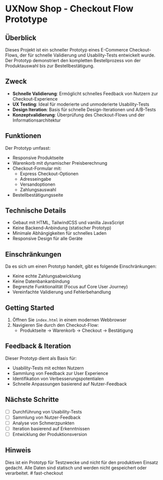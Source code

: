 # UXNow Shop - Checkout Flow Prototype

## Überblick
Dieses Projekt ist ein schneller Prototyp eines E-Commerce Checkout-Flows, der für schnelle Validierung und Usability-Tests entwickelt wurde. Der Prototyp demonstriert den kompletten Bestellprozess von der Produktauswahl bis zur Bestellbestätigung.

## Zweck
- **Schnelle Validierung**: Ermöglicht schnelles Feedback von Nutzern zur Checkout-Experience
- **UX Testing**: Ideal für moderierte und unmoderierte Usability-Tests
- **Design Iteration**: Basis für schnelle Design-Iterationen und A/B-Tests
- **Konzeptvalidierung**: Überprüfung des Checkout-Flows und der Informationsarchitektur

## Funktionen
Der Prototyp umfasst:
- Responsive Produktseite
- Warenkorb mit dynamischer Preisberechnung
- Checkout-Formular mit:
  - Express Checkout-Optionen
  - Adresseingabe
  - Versandoptionen
  - Zahlungsauswahl
- Bestellbestätigungsseite

## Technische Details
- Gebaut mit HTML, TailwindCSS und vanilla JavaScript
- Keine Backend-Anbindung (statischer Prototyp)
- Minimale Abhängigkeiten für schnelles Laden
- Responsive Design für alle Geräte

## Einschränkungen
Da es sich um einen Prototyp handelt, gibt es folgende Einschränkungen:
- Keine echte Zahlungsabwicklung
- Keine Datenbankanbindung
- Begrenzte Funktionalität (Focus auf Core User Journey)
- Vereinfachte Validierung und Fehlerbehandlung

## Getting Started
1. Öffnen Sie `index.html` in einem modernen Webbrowser
2. Navigieren Sie durch den Checkout-Flow:
   - Produktseite → Warenkorb → Checkout → Bestätigung

## Feedback & Iteration
Dieser Prototyp dient als Basis für:
- Usability-Tests mit echten Nutzern
- Sammlung von Feedback zur User Experience
- Identifikation von Verbesserungspotentialen
- Schnelle Anpassungen basierend auf Nutzer-Feedback

## Nächste Schritte
- [ ] Durchführung von Usability-Tests
- [ ] Sammlung von Nutzer-Feedback
- [ ] Analyse von Schmerzpunkten
- [ ] Iteration basierend auf Erkenntnissen
- [ ] Entwicklung der Produktionsversion

## Hinweis
Dies ist ein Prototyp für Testzwecke und nicht für den produktiven Einsatz gedacht. Alle Daten sind statisch und werden nicht gespeichert oder verarbeitet. #   f a s t - c h e c k o u t  
 